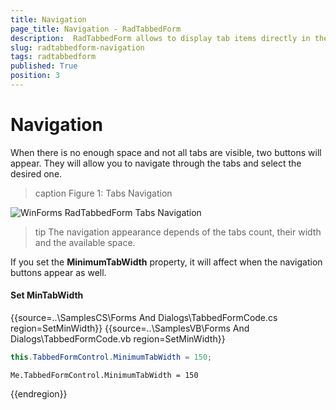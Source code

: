 ```yaml
---
title: Navigation
page_title: Navigation - RadTabbedForm
description:  RadTabbedForm allows to display tab items directly in the title bar  
slug: radtabbedform-navigation 
tags: radtabbedform
published: True
position: 3
---
```


# Navigation

When there is no enough space and not all tabs are visible, two buttons will appear. They will allow you to navigate through the tabs and select the desired one. 

>caption Figure 1: Tabs Navigation

![WinForms RadTabbedForm Tabs Navigation](images/radtabbedform-navigation001.gif)

>tip The navigation appearance depends of the tabs count, their width and the available space.

If you set the __MinimumTabWidth__ property,  it will affect when the navigation buttons appear as well.

#### Set MinTabWidth

{{source=..\SamplesCS\Forms And Dialogs\TabbedFormCode.cs region=SetMinWidth}} 
{{source=..\SamplesVB\Forms And Dialogs\TabbedFormCode.vb region=SetMinWidth}}
````C#
this.TabbedFormControl.MinimumTabWidth = 150;

````
````VB.NET
Me.TabbedFormControl.MinimumTabWidth = 150

```` 


{{endregion}} 

